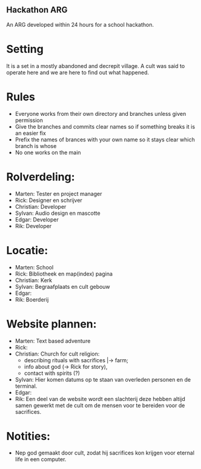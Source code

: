 ## Hackathon ARG
 
An ARG developed within 24 hours for a school hackathon.

# Setting

It is a set in a mostly abandoned and decrepit village. A cult was said to operate here
and we are here to find out what happened.

# Rules

- Everyone works from their own directory and branches unless given permission
- Give the branches and commits clear names so if something breaks it is an easier fix
- Prefix the names of brances with your own name so it stays clear which branch is whose
- No one works on the main


# Rolverdeling: 
-	Marten: Tester en project manager
-	Rick: Designer en schrijver
-	Christian: Developer
-	Sylvan: Audio design en mascotte
-	Edgar: Developer
-	Rik: Developer 

# Locatie:
-	Marten: School
-	Rick: Bibliotheek en map(index) pagina
-	Christian: Kerk
-	Sylvan: Begraafplaats en cult gebouw
-	Edgar: 
-	Rik: Boerderij

# Website plannen:
-	Marten: Text based adventure 
-	Rick:
-	Christian: Church for cult religion:
    - describing rituals with sacrifices |-> farm;
    - info about god (-> Rick for story),
    - contact with spirits (?)
-	Sylvan: Hier komen datums op te staan van overleden personen en de terminal.
-	Edgar:
-	Rik: Een deel van de website wordt een slachterij deze hebben altijd samen gewerkt met de cult om de mensen voor te bereiden voor de sacrifices.


# Notities:
-	Nep god gemaakt door cult, zodat hij sacrifices kon krijgen voor eternal life in een computer.
